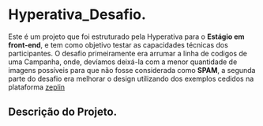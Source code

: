 # Hyperativa_Desafio.

<p>Este é um projeto que foi estruturado pela Hyperativa para o <b>Estágio em front-end</b>, e tem como objetivo testar as capacidades técnicas dos participantes. O desafio primeiramente era arrumar a linha de codigos de uma Campanha, onde, devíamos deixá-la com a menor quantidade de imagens possíveis para que não fosse considerada como <b>SPAM</b>, a segunda parte do desafio era melhorar o design utilizando dos exemplos cedidos na plataforma <a href="https://zeplin.io/">zeplin</a> </p>

## Descrição do Projeto.

<p>
 
